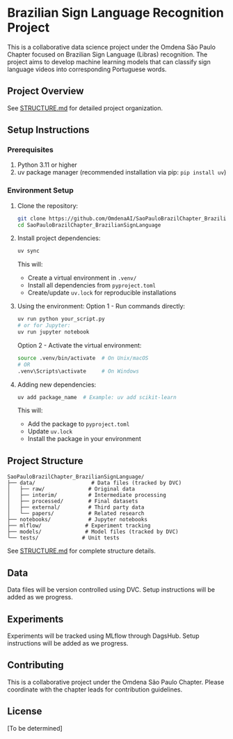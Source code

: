 # Brazilian Sign Language Recognition Project

This is a collaborative data science project under the Omdena São Paulo Chapter focused on Brazilian Sign Language (Libras) recognition. The project aims to develop machine learning models that can classify sign language videos into corresponding Portuguese words.

## Project Overview

See [STRUCTURE.md](STRUCTURE.md) for detailed project organization.

## Setup Instructions

### Prerequisites

1. Python 3.11 or higher
2. uv package manager (recommended installation via pip: `pip install uv`)

### Environment Setup

1. Clone the repository:
   ```bash
   git clone https://github.com/OmdenaAI/SaoPauloBrazilChapter_BrazilianSignLanguage.git
   cd SaoPauloBrazilChapter_BrazilianSignLanguage
   ```

2. Install project dependencies:
   ```bash
   uv sync
   ```
   This will:
   - Create a virtual environment in `.venv/`
   - Install all dependencies from `pyproject.toml`
   - Create/update `uv.lock` for reproducible installations

3. Using the environment:
   Option 1 - Run commands directly:
   ```bash
   uv run python your_script.py
   # or for Jupyter:
   uv run jupyter notebook
   ```
   
   Option 2 - Activate the virtual environment:
   ```bash
   source .venv/bin/activate  # On Unix/macOS
   # OR
   .venv\Scripts\activate     # On Windows
   ```

4. Adding new dependencies:
   ```bash
   uv add package_name  # Example: uv add scikit-learn
   ```
   This will:
   - Add the package to `pyproject.toml`
   - Update `uv.lock`
   - Install the package in your environment

## Project Structure

```
SaoPauloBrazilChapter_BrazilianSignLanguage/
├── data/                  # Data files (tracked by DVC)
│   ├── raw/              # Original data
│   ├── interim/          # Intermediate processing
│   ├── processed/        # Final datasets
│   ├── external/         # Third party data
│   └── papers/           # Related research
├── notebooks/            # Jupyter notebooks
├── mlflow/              # Experiment tracking
├── models/              # Model files (tracked by DVC)
└── tests/              # Unit tests
```

See [STRUCTURE.md](STRUCTURE.md) for complete structure details.

## Data

Data files will be version controlled using DVC. Setup instructions will be added as we progress.

## Experiments

Experiments will be tracked using MLflow through DagsHub. Setup instructions will be added as we progress.

## Contributing

This is a collaborative project under the Omdena São Paulo Chapter. Please coordinate with the chapter leads for contribution guidelines.

## License

[To be determined]